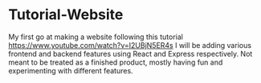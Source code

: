# Tutorial-Website
My first go at making a website following this tutorial https://www.youtube.com/watch?v=I2UBjN5ER4s
I will be adding various frontend and backend features using React and Express respectively.
Not meant to be treated as a finished product, mostly having fun and experimenting with different features.
